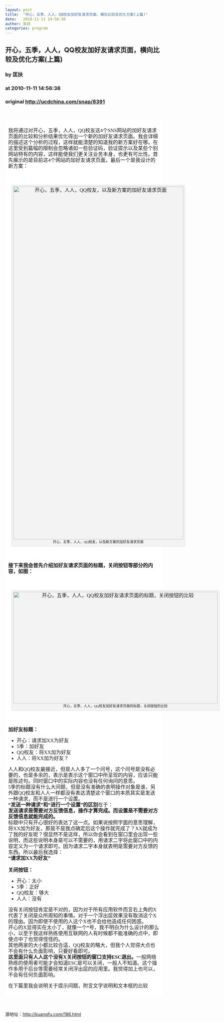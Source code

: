 ```yaml
---
layout: post
title:  "开心，五季，人人，QQ校友加好友请求页面，横向比较及优化方案(上篇)"
date:   2010-11-11 14:56:38
author: 匡扶
categories: program
---
```


## 开心，五季，人人，QQ校友加好友请求页面，横向比较及优化方案(上篇)
### by 匡扶
### at 2010-11-11 14:56:38
### original <http://ucdchina.com/snap/8391>

<p> </p>
<div style="background-image:initial;background-color:#ffffff;font:normal normal normal 13px/19px Georgia,&#39;Times New Roman&#39;,&#39;Bitstream Charter&#39;,Times,serif;padding-top:0.6em;padding-right:0.6em;padding-bottom:0.6em;padding-left:0.6em;margin-top:0px;margin-right:0px;margin-bottom:0px;margin-left:0px;font-family:Simsun;font-size:medium">
<p>我将通过对开心，五季，人人，QQ校友这4个SNS网站的加好友请求页面的比较和分析结果优化得出一个新的加好友请求页面。我会详细的描述这个分析的过程，这样就能清楚的知道我的新方案好在哪。在这里受到篇幅的限制会忽略诸如一些验证码，验证提示以及某些个别网站特有的内容，这样能使我们更关注业务本身，也更有可比性。首先展示的是目前这4个网站的加好友请求页面，最后一个是我设计的新方案：</p>
<p> </p>
<div><dl style="border-top-width:1px;border-right-width:1px;border-bottom-width:1px;border-left-width:1px;border-top-style:solid;border-right-style:solid;border-bottom-style:solid;border-left-style:solid;border-top-color:#dddddd;border-right-color:#dddddd;border-bottom-color:#dddddd;border-left-color:#dddddd;text-align:center;background-color:#f3f3f3;padding-top:4px;margin-top:10px;margin-right:10px;margin-bottom:10px;margin-left:10px;border-top-left-radius:3px 3px;border-top-right-radius:3px 3px;border-bottom-right-radius:3px 3px;border-bottom-left-radius:3px 3px;width:555px"><dt><img style="border-top-width:0px;border-right-width:0px;border-bottom-width:0px;border-left-width:0px;border-style:initial;border-color:initial;margin-top:0px;margin-right:0px;margin-bottom:0px;margin-left:0px;padding-top:0px;padding-right:0px;padding-bottom:0px;padding-left:0px;border-top-style:none;border-right-style:none;border-bottom-style:none;border-left-style:none;border-color:initial" title="开心，五季，人人，QQ校友，以及新方案的加好友请求页面" src="http://kuangfu.com/wp-content/uploads/2010/11/2010110703.gif" alt="开心，五季，人人，QQ校友，以及新方案的加好友请求页面" width="545" height="1131"></dt><dd style="font-size:11px;line-height:17px;padding-top:0px;padding-right:4px;padding-bottom:5px;padding-left:4px;margin-top:0px;margin-right:0px;margin-bottom:0px;margin-left:0px">开心，五季，人人，QQ校友，以及新方案的加好友请求页面</dd></dl></div>
<p> </p>
<p><strong style="font-weight:bold">接下来我会首先介绍加好友请求页面的标题，关闭按钮等部分的内容，如图：</strong></p>
<p> </p>
<div><dl style="border-top-width:1px;border-right-width:1px;border-bottom-width:1px;border-left-width:1px;border-top-style:solid;border-right-style:solid;border-bottom-style:solid;border-left-style:solid;border-top-color:#dddddd;border-right-color:#dddddd;border-bottom-color:#dddddd;border-left-color:#dddddd;text-align:center;background-color:#f3f3f3;padding-top:4px;margin-top:10px;margin-right:10px;margin-bottom:10px;margin-left:10px;border-top-left-radius:3px 3px;border-top-right-radius:3px 3px;border-bottom-right-radius:3px 3px;border-bottom-left-radius:3px 3px;width:665px"><dt><img style="border-top-width:0px;border-right-width:0px;border-bottom-width:0px;border-left-width:0px;border-style:initial;border-color:initial;margin-top:0px;margin-right:0px;margin-bottom:0px;margin-left:0px;padding-top:0px;padding-right:0px;padding-bottom:0px;padding-left:0px;border-top-style:none;border-right-style:none;border-bottom-style:none;border-left-style:none;border-color:initial" title="开心，五季，人人，QQ校友加好友请求页面的标题，关闭按钮的比较" src="http://kuangfu.com/wp-content/uploads/2010/11/2010110701.gif" alt="开心，五季，人人，QQ校友加好友请求页面的标题，关闭按钮的比较" width="655" height="358"></dt><dd style="font-size:11px;line-height:17px;padding-top:0px;padding-right:4px;padding-bottom:5px;padding-left:4px;margin-top:0px;margin-right:0px;margin-bottom:0px;margin-left:0px">开心，五季，人人，QQ校友加好友请求页面的标题，关闭按钮的比较</dd></dl></div>
<p> </p>
<div><strong style="font-weight:bold">加好友标题：</strong></div>
<div>
<ul>
<li>开心：请求加XX为好友</li>
<li>5季：加好友</li>
<li>QQ校友：将XX加为好友</li>
<li>人人：将XX加为好友？</li>
</ul>
</div>
<div>人人和QQ校友最接近，但是人人多了一个问号，这个问号是没有必要的，也是多余的，表示是表示这个窗口中所呈现的内容，应该只能是陈述句。同时窗口中的实际内容也没有任何询问的意思。</div>
<div>5季的标题没有什么大问题，但是没有准确的表明操作对象是谁，另外跟QQ校友和人人一样都没有表达清楚这个窗口的本质其实是发送一种请求，而不是进行一个设置。</div>
<div><strong style="font-weight:bold">“发送一种请求”和“进行一个设置”的区别</strong>在于：</div>
<div><strong style="font-weight:bold">发送请求是需要对方反馈信息，操作才算完成。而设置是不需要对方反馈信息就能完成的。</strong></div>
<div><strong style="font-weight:bold"></strong>标题中只有开心很好的表达了这一点。如果说按照字面的意思理解，将XX加为好友，那是不是我点确定后这个操作就完成了？XX就成为了我的好友呢？很显然不是这样，所以你会看到在窗口里会出现一些说明，而这些说明本身是可以不需要的，用请求二字将此窗口中的内容定义为一个请求即可。因为请求二字本身就表明是需要对方反馈的东西。所以最后我选择：</div>
<div><strong style="font-weight:bold">“请求加XX为好友”</strong></div>
<div><strong style="font-weight:bold"><br></strong></div>
<div>
<div><strong style="font-weight:bold">关闭按钮：</strong></div>
<div>
<ul>
<li><span style="font-weight:normal">开心：太小</span></li>
<li><span style="font-weight:normal">5季：正好</span></li>
<li><span style="font-weight:normal">QQ校友：够大</span></li>
<li><span style="font-weight:normal">人人：没有</span></li>
</ul>
</div>
<div>没有关闭按钮肯定是不对的，因为对于所有应用软件而言右上角的X代表了关闭是众所周知的事情。对于一个浮出层效果没有取消这个X的理由。因为即使不使用的人这个X也不会给他造成任何困惑。</div>
<div>开心的X显得实在太小了，就像一个*号，我不明白为什么设计的那么小，以至于我这样熟练使用互联网的人有时候都不能准确的点中，即使点中了也觉得怪怪的。</div>
<div>其他两家的大小都比较合适，QQ校友的略大，但我个人觉得大点也不会有什么负面影响，只要好看即可。</div>
<div><strong style="font-weight:bold">这里面只有人人这个没有X关闭按钮的窗口支持ESC退出。</strong>一般网络熟练的使用者可能才会知道ESC是可以关闭，一般人不知道。这个操作多用于后台等需要经常关闭浮出层的应用里。我觉得加上也可以，不会有任何负面影响。</div>
<p>在下篇里我会说明关于提示问题，附言文字说明和文本框的比较</p>
</div>
</div>
<p> </p><p>源地址：<a href="http://kuangfu.com/186.html">http://kuangfu.com/186.html</a></p>